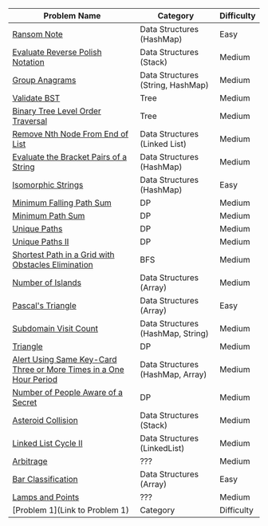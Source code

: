 | Problem Name                                                                   | Category                       | Difficulty |
|--------------------------------------------------------------------------------|--------------------------------|------------|
| [Ransom Note](https://leetcode.com/problems/ransom-note/description/)          | Data Structures (HashMap)    | Easy       |
| [Evaluate Reverse Polish Notation](https://leetcode.com/problems/evaluate-reverse-polish-notation/description/)                                                                     | Data Structures (Stack)                 | Medium     |
| [Group Anagrams](https://leetcode.com/problems/group-anagrams/)          | Data Structures (String, HashMap)   | Medium       |
| [Validate BST](https://leetcode.com/problems/validate-binary-search-tree/description/)          | Tree    | Medium       |
| [Binary Tree Level Order Traversal](https://leetcode.com/problems/binary-tree-level-order-traversal/description/)          | Tree    | Medium       |
| [Remove Nth Node From End of List](https://leetcode.com/problems/remove-nth-node-from-end-of-list/)          | Data Structures (Linked List)    | Medium       |
| [Evaluate the Bracket Pairs of a String](https://leetcode.com/problems/evaluate-the-bracket-pairs-of-a-string/description/)          | Data Structures (HashMap)    | Medium       |
| [Isomorphic Strings](https://leetcode.com/problems/isomorphic-strings/description/)          | Data Structures (HashMap)    | Easy       |
| [Minimum Falling Path Sum](https://leetcode.com/problems/minimum-falling-path-sum/description/)          | DP    | Medium       |
| [Minimum Path Sum](https://leetcode.com/problems/minimum-path-sum/)          | DP    | Medium       |
| [Unique Paths](https://leetcode.com/problems/unique-paths/)          | DP    | Medium       |
| [Unique Paths II](https://leetcode.com/problems/unique-paths-ii/)          | DP    | Medium       |
| [Shortest Path in a Grid with Obstacles Elimination](https://leetcode.com/problems/shortest-path-in-a-grid-with-obstacles-elimination/)          | BFS    | Medium       |
| [Number of Islands](https://leetcode.com/problems/number-of-islands/)          | Data Structures (Array)    | Medium       |
| [Pascal's Triangle](https://leetcode.com/problems/pascals-triangle/)          | Data Structures (Array)    | Easy       |
| [Subdomain Visit Count](https://leetcode.com/problems/subdomain-visit-count/)          | Data Structures (HashMap, String)    | Medium       |
| [Triangle](https://leetcode.com/problems/triangle/)          | DP    | Medium       |
| [Alert Using Same Key-Card Three or More Times in a One Hour Period](https://leetcode.com/problems/alert-using-same-key-card-three-or-more-times-in-a-one-hour-period/)          | Data Structures (HashMap, Array)    | Medium       |
| [Number of People Aware of a Secret](https://leetcode.com/problems/number-of-people-aware-of-a-secret/)          | DP    | Medium       |
| [Asteroid Collision](https://leetcode.com/problems/asteroid-collision/)          | Data Structures (Stack)    | Medium       |
| [Linked List Cycle II](https://leetcode.com/problems/linked-list-cycle-ii/)          | Data Structures (LinkedList)    | Medium       |
| [Arbitrage](https://open.kattis.com/problems/arbitrage)          | ???    | Medium       |
| [Bar Classification](https://open.kattis.com/problems/barclassification)          | Data Structures (Array)    | Easy       |
| [Lamps and Points](./codesignal/lamps_and_points.py)          | ???    | Medium       |
| [Problem 1](Link to Problem 1)          | Category    | Difficulty       |
